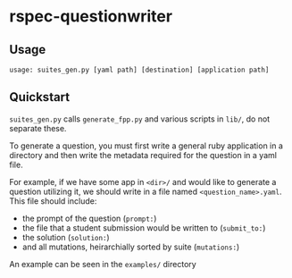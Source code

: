 # rspec-questionwriter

## Usage
```
usage: suites_gen.py [yaml path] [destination] [application path]
```

## Quickstart
`suites_gen.py` calls `generate_fpp.py` and various scripts in `lib/`, do not separate these.

To generate a question, you must first write a general ruby application in a directory and then write the metadata required for the question in a yaml file.

For example, if we have some app in `<dir>/` and would like to generate a question utilizing it, we should write in a file named `<question_name>.yaml`.
This file should include:
- the prompt of the question (`prompt:`)
- the file that a student submission would be written to (`submit_to:`)
- the solution (`solution:`)
- and all mutations, heirarchially sorted by suite (`mutations:`)

An example can be seen in the `examples/` directory
